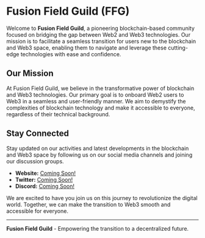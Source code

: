 # Fusion Field Guild (FFG)

Welcome to **Fusion Field Guild**, a pioneering blockchain-based community focused on bridging the gap between Web2 and Web3 technologies. Our mission is to facilitate a seamless transition for users new to the blockchain and Web3 space, enabling them to navigate and leverage these cutting-edge technologies with ease and confidence.

## Our Mission

At Fusion Field Guild, we believe in the transformative power of blockchain and Web3 technologies. Our primary goal is to onboard Web2 users to Web3 in a seamless and user-friendly manner. We aim to demystify the complexities of blockchain technology and make it accessible to everyone, regardless of their technical background.

## Stay Connected

Stay updated on our activities and latest developments in the blockchain and Web3 space by following us on our social media channels and joining our discussion groups.

- **Website:** [Coming Soon!](#)
- **Twitter:** [Coming Soon!](#)
- **Discord:** [Coming Soon!](#)

We are excited to have you join us on this journey to revolutionize the digital world. Together, we can make the transition to Web3 smooth and accessible for everyone.

---

**Fusion Field Guild** - Empowering the transition to a decentralized future.
